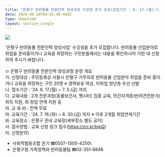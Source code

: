 ```yaml
---
title: "은평구 반려동물 전문인력 양성과정 수강생 추가 모집(모집기간 : 6. 17.(월)~7. 5.(금)까지)"
date: 2024-06-28T04:41:40.448Z
type: download
layout: section_single
---
```

![](/uploads/은평구반려동물전문인력양성사업-홍보포스터-20240613-.jpg)

<!--StartFragment-->

'은평구 반려동물 전문인력 양성사업' 수강생을 추가 모집합니다. 반려동물 산업분야로 취업을 준비중이거나 교육을 희망하는 구민분들께서는 내용을 확인하시어 기한 내 신청하여 주시기 바랍니다.\
\
ㅁ 은평구 반려동물 전문인력 양성과정 운영 개요\
가. 신청대상 : 주민등록상 서울시 은평구 거주자로 반려동물 산업분야 취업을 준비 중이거나 교육을 희망하는 구민 20명 ※ 경력보유 여성, 미취업 청년층 우선 선발\
나. 접수기간 : ’24. 6. 17.(월) ~ 7. 5.(금) 까지\
다. 교육내용 : 2개 전문과정(동물보건사, 펫시터) 집중 교육, 민간자격증(반려견전문가) 취득 지원, 취·창업 연계 지원 등\
라. 교 육 비 : 전액 무료\
마. 교육기간 : ’24. 7. 16.(화) ~ 8. 30.(금) 까지 ※ 이후 2개월 취업연계기간\
바. 교육장소 : 은평구 관내 교육장(세부장소 별도 공지)\
사. 접수방법 : 교육 신청 링크 접수(https://zrr.kr/bjpQ)\
아. 신청문의\
- 사회적협동조합 온기 ☎0507-1300-4250\
- 은평구청 가족정책과 반려동물팀 ☎02-351-6848

<!--EndFragment-->